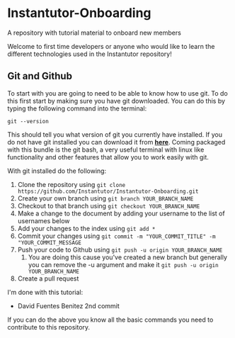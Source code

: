 # Instantutor-Onboarding
A repository with tutorial material to onboard new members

Welcome to first time developers or anyone who would like to learn the different technologies used in the Instantutor repository!

## Git and Github

To start with you are going to need to be able to know how to use git. To do this first start by making sure you have git downloaded. You can do this by typing the following command into the terminal:

```
git --version
```

This should tell you what version of git you currently have installed. If you do not have git installed you can download it from **[here](https://git-scm.com/downloads)**. Coming packaged with this bundle is the git bash, a very useful terminal with linux like functionality and other features that allow you to work easily with git.

With git installed do the following:
1. Clone the repository using `git clone https://github.com/Instantutor/Instantutor-Onboarding.git`
2. Create your own branch using `git branch YOUR_BRANCH_NAME`
3. Checkout to that branch using `git checkout YOUR_BRANCH_NAME`
4. Make a change to the document by adding your username to the list of usernames below
5. Add your changes to the index using `git add *`
6. Commit your changes using `git commit -m "YOUR_COMMIT_TITLE" -m "YOUR_COMMIT_MESSAGE`
7. Push your code to Github using `git push -u origin YOUR_BRANCH_NAME`
    1. You are doing this cause you've created a new branch but generally you can remove the -u argument and make it `git push -u origin YOUR_BRANCH_NAME`
8. Create a pull request

I'm done with this tutorial:
* David Fuentes Benitez 2nd commit

If you can do the above you know all the basic commands you need to contribute to this repository.
